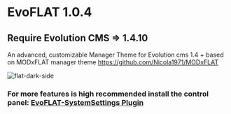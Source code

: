 # EvoFLAT 1.0.4

## Require Evolution CMS => 1.4.10 

An advanced, customizable Manager Theme for Evolution cms 1.4 +
based on MODxFLAT manager theme https://github.com/Nicola1971/MODxFLAT

![flat-dark-side](https://user-images.githubusercontent.com/7342798/33321657-bd4d920e-d446-11e7-9221-6d6bd7ae531c.png)

### For more features is high recommended install the control panel: [EvoFLAT-SystemSettings Plugin](https://github.com/Nicola1971/EvoFLAT-SystemSettings)

